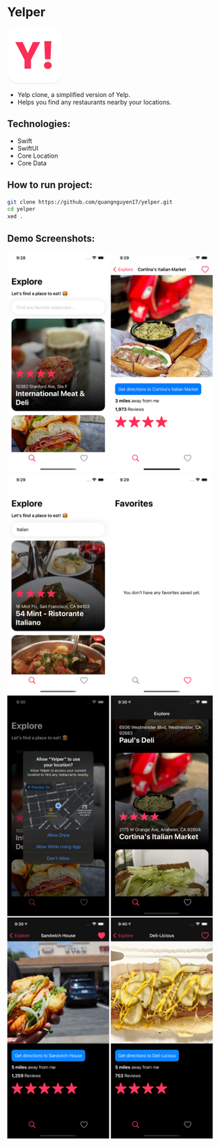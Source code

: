 # Yelper

<img src="appstore.png" width="128" height="128" style="border-radius: 24px" />

-   Yelp clone, a simplified version of Yelp.
-   Helps you find any restaurants nearby your locations.

## Technologies:

-   Swift
-   SwiftUI
-   Core Location
-   Core Data

## How to run project:

```bash
git clone https://github.com/quangnguyen17/yelper.git
cd yelper
xed .
```

## Demo Screenshots:

<div class="d-flex">
    <img src="screenshots/1.png" width="234" height="506.4" style="object-fit: contain;" />
    <img src="screenshots/3.png" width="234" height="506.4" style="object-fit: contain;" />
    <img src="screenshots/4.png" width="234" height="506.4" style="object-fit: contain;" />
    <img src="screenshots/5.png" width="234" height="506.4" style="object-fit: contain;" />
</div>
<div class="d-flex">
    <img src="screenshots/6.png" width="234" height="506.4" style="object-fit: contain;" />
    <img src="screenshots/7.png" width="234" height="506.4" style="object-fit: contain;" />
    <img src="screenshots/8.png" width="234" height="506.4" style="object-fit: contain;" />
    <img src="screenshots/9.png" width="234" height="506.4" style="object-fit: contain;" />
</div>
